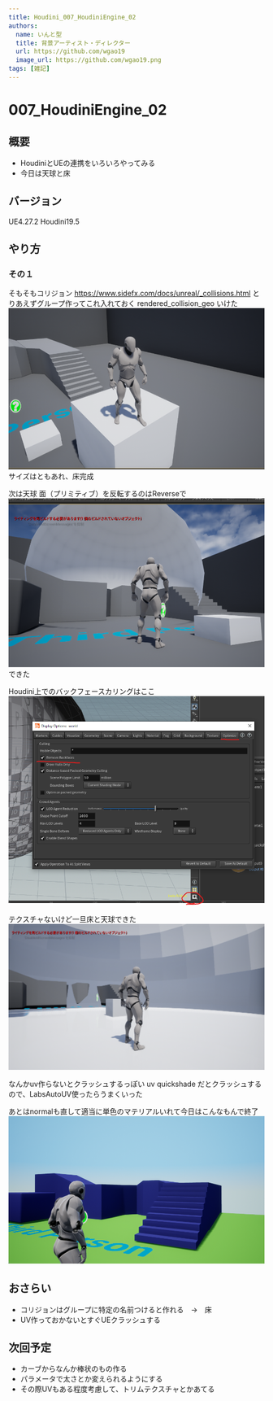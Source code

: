 ```yaml
---
title: Houdini_007_HoudiniEngine_02
authors:
  name: いんと型
  title: 背景アーティスト・ディレクター
  url: https://github.com/wgao19
  image_url: https://github.com/wgao19.png
tags: [雑記]
---
```


# 007_HoudiniEngine_02


## 概要
- HoudiniとUEの連携をいろいろやってみる
- 今日は天球と床


## バージョン
UE4.27.2
Houdini19.5


## やり方
### その１
そもそもコリジョン
https://www.sidefx.com/docs/unreal/_collisions.html
とりあえずグループ作ってこれ入れておく
rendered_collision_geo
いけた
![](img/007_HoudiniEngine_02_2023-05-15-02-33-52.png)
サイズはともあれ、床完成

次は天球
面（プリミティブ）を反転するのはReverseで
![](img/007_HoudiniEngine_02_2023-05-15-02-52-41.png)
できた

Houdini上でのバックフェースカリングはここ
![](img/007_HoudiniEngine_02_2023-05-15-03-07-35.png)

テクスチャないけど一旦床と天球できた
![](img/007_HoudiniEngine_02_2023-05-15-03-20-02.png)

なんかuv作らないとクラッシュするっぽい
uv quickshade だとクラッシュするので、LabsAutoUV使ったらうまくいった

あとはnormalも直して適当に単色のマテリアルいれて今日はこんなもんで終了
![](img/007_HoudiniEngine_02_2023-05-15-03-55-43.png)

## おさらい
- コリジョンはグループに特定の名前つけると作れる　→　床
- UV作っておかないとすぐUEクラッシュする

## 次回予定
- カーブからなんか棒状のもの作る
- パラメータで太さとか変えられるようにする
- その際UVもある程度考慮して、トリムテクスチャとかあてる